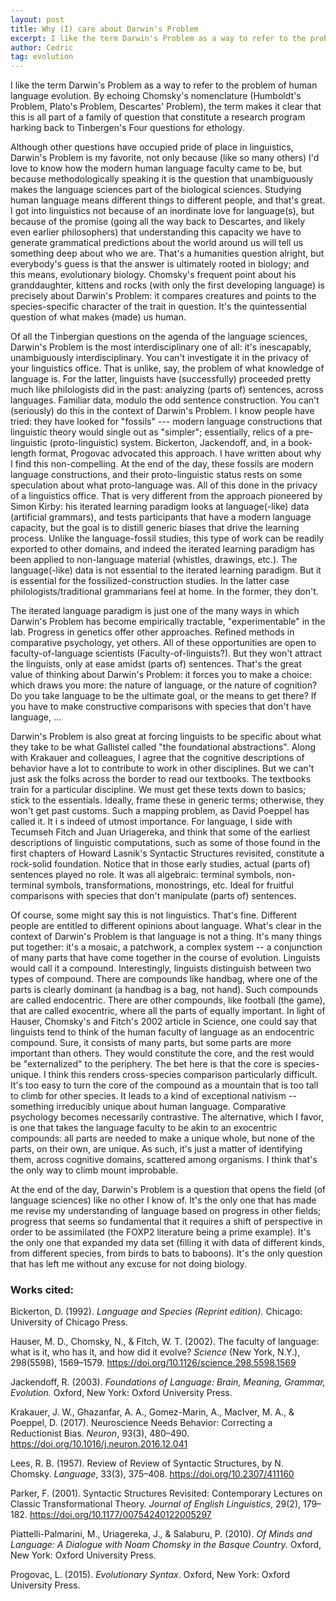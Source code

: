 ```yaml
---
layout: post
title: Why (I) care about Darwin's Problem  
excerpt: I like the term Darwin's Problem as a way to refer to the problem of human language evolution. By echoing Chomsky's nomenclature (Humboldt's Problem, Plato's Problem, Descartes' Problem), the term makes it clear that this is all part of a family of question that constitute a research program harking back to Tinbergen's Four questions for ethology.
author: Cedric
tag: evolution
---
```


I like the term Darwin's Problem as a way to refer to the problem of human language evolution. By echoing Chomsky's nomenclature (Humboldt's Problem, Plato's Problem, Descartes' Problem), the term makes it clear that this is all part of a family of question that constitute a research program harking back to Tinbergen's Four questions for ethology.

Although other questions have occupied pride of place in linguistics, Darwin's Problem is my favorite, not only because (like so many others) I'd love to know how the modern human language faculty came to be, but because methodologically speaking it is the question that unambiguously makes the language sciences part of the biological sciences. Studying human language means different things to different people, and that's great. I got into linguistics not because of an inordinate love for language(s), but because of the promise (going all the way back to Descartes, and likely even earlier philosophers) that understanding this capacity we have to generate grammatical predictions about the world around us will tell us something deep about who we are. That's a humanities question alright, but everybody's guess is that the answer is ultimately rooted in biology; and this means, evolutionary biology. Chomsky's frequent point about his granddaughter, kittens and rocks (with only the first developing language) is precisely about Darwin's Problem: it compares creatures and points to the species-specific character of the trait in question. It's the quintessential question of what makes (made) us human.

Of all the Tinbergian questions on the agenda of the language sciences, Darwin's Problem is the most interdisciplinary one of all: it's inescapably, unambiguously interdisciplinary. You can't investigate it in the privacy of your linguistics office. That is unlike, say, the problem of what knowledge of language is. For the latter, linguists have (successfully) proceeded pretty much like philologists did in the past: analyzing (parts of) sentences, across languages. Familiar data, modulo the odd sentence construction. You can't (seriously) do this in the context of Darwin's Problem. I know people have tried: they have looked for "fossils" --- modern language constructions that linguistic theory would single out as "simpler"; essentially, relics of a pre-linguistic (proto-linguistic) system. Bickerton, Jackendoff, and, in a book-length format, Progovac advocated this approach. I have written about why I find this non-compelling. At the end of the day, these fossils are modern language constructions, and their proto-linguistic status rests on some speculation about what proto-language was. All of this done in the privacy of a linguistics office. That is very different from the approach pioneered by Simon Kirby: his iterated learning paradigm looks at language(-like) data (artificial grammars), and tests participants that have a modern language capacity, but the goal is to distill generic biases that drive the learning process. Unlike the language-fossil studies, this type of work can be readily exported to other domains, and indeed the iterated learning paradigm has been applied to non-language material (whistles, drawings, etc.). The language(-like) data is not essential to the iterated learning paradigm. But it is essential for the fossilized-construction studies. In the latter case philologists/traditional grammarians feel at home. In the former, they don't.

The iterated language paradigm is just one of the many ways in which Darwin's Problem has become empirically tractable, "experimentable" in the lab. Progress in genetics offer other approaches. Refined methods in comparative psychology, yet others. All of these opportunities are open to faculty-of-language scientists (Faculty-of-linguists?). But they won't attract the linguists, only at ease amidst (parts of) sentences. That's the great value of thinking about Darwin's Problem: it forces you to make a choice: which draws you more: the nature of language, or the nature of cognition? Do you take language to be the ultimate goal, or the means to get there? If you have to make constructive comparisons with species that don't have language, ...

Darwin's Problem is also great at forcing linguists to be specific about what they take to be what Gallistel called "the foundational abstractions". Along with Krakauer and colleagues, I agree that the cognitive descriptions of behavior have a lot to contribute to work in other disciplines. But we can't just ask the folks across the border to read our textbooks. The textbooks train for a particular discipline. We must get these texts down to basics; stick to the essentials. Ideally, frame these in generic terms; otherwise, they won't get past customs. Such a mapping problem, as David Poeppel has called it.  It i s indeed of utmost importance. For language, I side with Tecumseh Fitch and Juan Uriagereka, and think that some of the earliest descriptions of linguistic computations, such as some of those found in the first chapters of Howard Lasnik's Syntactic Structures revisited, constitute a rock-solid foundation. Notice that in those early studies, actual (parts of) sentences played no role. It was all algebraic: terminal symbols, non-terminal symbols, transformations, monostrings, etc. Ideal for fruitful comparisons with species that don't manipulate (parts of) sentences.

Of course, some might say this is not linguistics. That's fine. Different people are entitled to different opinions about language. What's clear in the context of Darwin's Problem is that language is not a thing. It's many things put together: it's a mosaic, a patchwork, a complex system -- a conjunction of many parts that have come together in the course of evolution. Linguists would call it a compound. Interestingly, linguists distinguish between two types of compound. There are compounds like handbag, where one of the parts is clearly dominant (a handbag is a bag, not hand). Such compounds are called endocentric. There are other compounds, like football (the game), that are called exocentric, where all the parts of equally important. In light of Hauser, Chomsky's and Fitch's 2002 article in Science, one could say that linguists tend to think of the human faculty of language as an endocentric compound. Sure, it consists of many parts, but some parts are more important than others. They would constitute the core, and the rest would be "externalized" to the periphery. The bet here is that the core is species-unique. I think this renders cross-species comparison particularly difficult. It's too easy to turn the core of the compound as a mountain that is too tall to climb for other species. It leads to a kind of exceptional nativism -- something irreducibly unique about human language. Comparative psychology becomes necessarily contrastive. The alternative, which I favor, is one that takes the language faculty to be akin to an exocentric compounds: all parts are needed to make a unique whole, but none of the parts, on their own, are unique. As such, it's just a matter of identifying them, across cognitive domains, scattered among organisms. I think that's the only way to climb mount improbable.

At the end of the day, Darwin's Problem is a question that opens the field (of language sciences) like no other I know of. It's the only one that has made me revise my understanding of language based on progress in other fields; progress that seems so fundamental that it requires a shift of perspective in order to be assimilated (the FOXP2 literature being a prime example). It's the only one that expanded my data set (filling it with data of different kinds, from different species, from birds to bats to baboons). It's the only question that has left me without any excuse for not doing biology.


### Works cited:

Bickerton, D. (1992). *Language and Species (Reprint edition).* Chicago: University of Chicago Press.

Hauser, M. D., Chomsky, N., & Fitch, W. T. (2002). The faculty of language: what is it, who has it, and how did it evolve? *Science* (New York, N.Y.), 298(5598), 1569–1579. https://doi.org/10.1126/science.298.5598.1569

Jackendoff, R. (2003). *Foundations of Language: Brain, Meaning, Grammar, Evolution.* Oxford, New York: Oxford University Press.

Krakauer, J. W., Ghazanfar, A. A., Gomez-Marin, A., MacIver, M. A., & Poeppel, D. (2017). Neuroscience Needs Behavior: Correcting a Reductionist Bias. *Neuron*, 93(3), 480–490. https://doi.org/10.1016/j.neuron.2016.12.041

Lees, R. B. (1957). Review of Review of Syntactic Structures, by N. Chomsky. *Language*, 33(3), 375–408. https://doi.org/10.2307/411160

Parker, F. (2001). Syntactic Structures Revisited: Contemporary Lectures on Classic Transformational Theory. *Journal of English Linguistics*, 29(2), 179–182. https://doi.org/10.1177/00754240122005297

Piattelli-Palmarini, M., Uriagereka, J., & Salaburu, P. (2010). *Of Minds and Language: A Dialogue with Noam Chomsky in the Basque Country.* Oxford, New York: Oxford University Press.

Progovac, L. (2015). *Evolutionary Syntax*. Oxford, New York: Oxford University Press.

